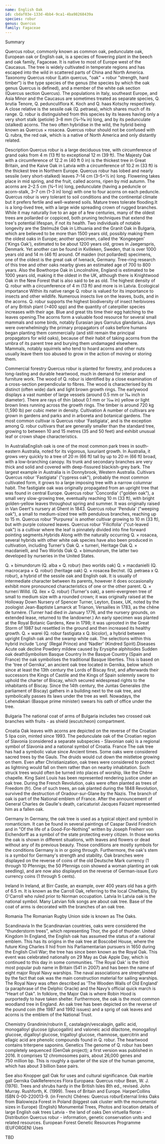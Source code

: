 ```yaml
---
name: English Oak
id: cbdaf03e-133d-4bb4-9ca1-4ba98268439a
species: robur
genus: Quercus
family: Fagaceae
---
```

Summary



Quercus robur, commonly known as common oak, pedunculate oak, European oak or English oak, is a species of flowering plant in the beech and oak family, Fagaceae. It is native to most of Europe west of the Caucasus. The tree is widely cultivated in temperate regions and has escaped into the wild in scattered parts of China and North America.
Taxonomy
Quercus robur (Latin quercus, "oak" + robur "strength, hard timber") is the type species of the genus (the species by which the oak genus Quercus is defined), and a member of the white oak section (Quercus section Quercus). The populations in Italy, southeast Europe, and Asia Minor and the Caucasus are sometimes treated as separate species, Q. brutia Tenore, Q. pedunculiflora K. Koch and Q. haas Kotschy respectively.
A close relative is the sessile oak (Q. petraea), which shares much of its range. Q. robur is distinguished from this species by its leaves having only a very short stalk (petiole) 3–8 mm (1⁄8–5⁄16 in) long, and by its pedunculate (stalked) acorns. The two often hybridise in the wild, the hybrid being known as Quercus × rosacea.
Quercus robur should not be confused with Q. rubra, the red oak, which is a native of North America and only distantly related.

Description
Quercus robur is a large deciduous tree, with circumference of grand oaks from 4 m (13 ft) to exceptional 12 m (39 ft). The Majesty Oak with a circumference of 12.2 m (40 ft 0 in) is the thickest tree in Great Britain, and the Kaive Oak in Latvia with a circumference of 10.2 m (33 ft) is the thickest tree in Northern Europe. Quercus robur has lobed and nearly sessile (very short-stalked) leaves 7–14 cm (3–5+1⁄2 in) long. Flowering takes place in mid spring, and the fruit, called acorns, ripen by mid autumn. The acorns are 2–2.5 cm (3⁄4–1 in) long, pedunculate (having a peduncle or acorn-stalk, 3–7 cm (1–3 in) long) with one to four acorns on each peduncle.
Quercus robur is very tolerant to soil conditions and the continental climate but it prefers fertile and well-watered soils. Mature trees tolerate flooding.It is a long-lived tree, with a large wide spreading crown of rugged branches. While it may naturally live to an age of a few centuries, many of the oldest trees are pollarded or coppiced, both pruning techniques that extend the tree's potential lifespan, if not its health. Two individuals of notable longevity are the Stelmužė Oak in Lithuania and the Granit Oak in Bulgaria, which are believed to be more than 1500 years old, possibly making them the oldest oaks in Europe; another specimen, called the 'Kongeegen' ('Kings Oak'), estimated to be about 1200 years old, grows in Jaegerspris, Denmark. Yet another can be found in Kvilleken, Sweden, that is over 1000 years old and 14 m (46 ft) around. Of maiden (not pollarded) specimens, one of the oldest is the great oak of Ivenack, Germany. Tree-ring research of this tree and other oaks nearby gives an estimated age of 700 to 800 years. Also the Bowthorpe Oak in Lincolnshire, England is estimated to be 1000 years old, making it the oldest in the UK, although there is Knightwood Oak in the New Forest that is also said to be as old. The highest density of Q. robur with a circumference of 4 m (13 ft) and more is in Latvia.
Ecological importance
Within its native range Q. robur is valued for its importance to insects and other wildlife. Numerous insects live on the leaves, buds, and in the acorns. Q. robur supports the highest biodiversity of insect herbivores of any British plant (>400 spp) and the quantity of caterpiller species increases with their age. Blue and great tits time their egg hatching to the leaves opening.The acorns form a valuable food resource for several small mammals and some birds, notably Eurasian jays Garrulus glandarius. Jays were overwhelmingly the primary propagators of oaks before humans began planting them commercially (and still remain the principal propagators for wild oaks), because of their habit of taking acorns from the umbra of its parent tree and burying them undamaged elsewhere. Mammals, notably squirrels who tend to hoard acorns and other nuts usually leave them too abused to grow in the action of moving or storing them.

Commercial forestry
Quercus robur is planted for forestry, and produces a long-lasting and durable heartwood, much in demand for interior and furniture work. The wood of Q. robur is identified by a close examination of a cross-section perpendicular to fibres. The wood is characterised by its distinct (often wide) dark and light brown growth rings. The earlywood displays a vast number of large vessels (around 0.5 mm or 1⁄64 inch in diameter). There are rays of thin (about 0.1 mm or 1⁄256 in) yellow or light brown lines running across the growth rings. The timber is around 720 kg (1,590 lb) per cubic meter in density.
Cultivation
A number of cultivars are grown in gardens and parks and in arboreta and botanical gardens. The most common cultivar is Quercus robur 'Fastigiata', and is the exception among Q. robur cultivars that are generally smaller than the standard tree, growing to between 10 and 15 metres (35 and 50 feet) and exhibit unusual leaf or crown shape characteristics.

In AustraliaEnglish oak is one of the most common park trees in south-eastern Australia, noted for its vigorous, luxuriant growth. In Australia, it grows very quickly to a tree of 20 m (66 ft) tall by up to 20 m (66 ft) broad, with a low-branching canopy. Its trunk and secondary branches are very thick and solid and covered with deep-fissured blackish-grey bark.
The largest example in Australia is in Donnybrook, Western Australia.
Cultivars
Quercus robur 'Fastigiata' ("cypress oak"), probably the most common cultivated form, it grows to a large imposing tree with a narrow columnar habit. The fastigiate oak was originally propagated from an upright tree that was found in central Europe.
Quercus robur 'Concordia' ("golden oak"), a small very slow-growing tree, eventually reaching 10 m (33 ft), with bright golden-yellow leaves throughout spring and summer.  It was originally raised in Van Geert's nursery at Ghent in 1843.
Quercus robur 'Pendula' ("weeping oak"), a small to medium-sized tree with pendulous branches, reaching up to 15 m.
Quercus robur 'Purpurea' is another cultivar growing to 10 m (33 ft), but with purple coloured leaves.
Quercus robur 'Filicifolia' ("cut-leaved oak") is a cultivar where the leaf is pinnately divided into fine forward pointing segments.Hybrids
Along with the naturally occurring  Q. × rosacea, several hybrids with other white oak species have also been produced in cultivation, including Turner's Oak Q. × turneri, Heritage Oak Q. × macdanielli, and Two Worlds Oak Q. × bimundorum, the latter two developed by nurseries in the United States.

Q. × bimundorum (Q. alba × Q. robur) (two worlds oak)
Q. × macdanielli (Q. macrocarpa × Q. robur) (heritage oak)
Q. × rosacea Bechst. (Q. petraea x Q. robur), a hybrid of the sessile oak and English oak.  It is usually of intermediate character between its parents, however it does occasionally exhibit more pronounced characteristics of one or the other parent.
Q. × turneri Willd. (Q. ilex × Q. robur) (Turner's oak), a semi-evergreen tree of small to medium size with a rounded crown; it was originally raised at the Holloway Down Nursery of Spencer Turner, Leyton, Essex, UK, noted by the zoologist Jean-Baptiste Lamarck at Trianon, Versailles in 1783, as the chêne de turnère. (Turner had died in January 1776, and the nursery grounds, on extended lease, returned to the landowner.) An early specimen was planted at the Royal Botanic Gardens, Kew in 1798; it was uprooted in the Great Storm of 1987 but resettled in the ground and then increased its healthy growth.
Q. × warei (Q. robur fastigiata x Q. bicolor), a hybrid between upright English oak and the swamp white oak. The selections within this hybrid include 'Long' (Regal Prince) and 'Nadler' (Kindred Spirit).Diseases
Acute oak decline
Powdery mildew caused by Erysiphe alphitoides
Sudden oak deathSymbolism
Basque Country
In the Basque Country (Spain and France) the oak symbolises the traditional Basque liberties. This is based on the 'tree of Gernika', an ancient oak tree located in Gernika, below which since at least the 13th century the Lords of Biscay first, and afterwards their successors the Kings of Castile and the Kings of Spain solemnly swore to uphold the charter of Biscay, which secured widespread rights to the inhabitants of Biscay. Since the 14th century, the Juntas Generales (the parliament of Biscay) gathers in a building next to the oak tree, and symbolically passes its laws under the tree as well. Nowadays, the Lehendakari (Basque prime minister) swears his oath of office under the tree.

Bulgaria
The national coat of arms of Bulgaria includes two crossed oak branches with fruits - as shield (escutcheon) compartment.

Croatia
Oak leaves with acorns are depicted on the reverse of the Croatian 5 lipa coin, minted since 1993. The pedunculate oak of the Croatian region of Slavonia (considered a separate subspecies - Slavonian oak) is a regional symbol of Slavonia and a national symbol of Croatia.
France
The oak tree has had a symbolic value since Ancient times. Some oaks were considered sacred trees by the Gauls. The druids would cut down the mistletoe growing on them. Even after Christianization, oak trees were considered to protect as lightning would fall on them rather than on nearby inhabitation. Such struck trees would often be turned into places of worship, like the Chêne chapelle.  King Saint Louis has been represented rendering justice under an oak tree. During the French Revolution, oaks were often planted as trees of Freedom (fr). One of such trees, an oak planted during the 1848 Revolution, survived the destruction of Oradour-sur-Glane by the Nazis. The branch of oak is part of the National emblem of France. After the announcement of General Charles de Gaulle's death, caricaturist Jacques Faizant represented him as a fallen oak.

Germany
In Germany, the oak tree is used as a typical object and symbol in romanticism. It can be found in several paintings of Caspar David Friedrich and in "Of the life of a Good-For-Nothing" written by Joseph Freiherr von Eichendorff as a symbol of the state protecting every citizen. In those works the oak is shown in different situations, with leaves and flowers or dead without any of its previous beauty. Those conditions are mostly symbols for the conditions Germany is in or going through. Furthermore, the oak's stem is a symbol for Germany's strength and stability. Oak branches were displayed on the reverse of coins of the old Deutsche Mark currency (1 through 10 Pfennigs; the 50 Pfennigs coin showed a woman planting an oak seedling), and are now also displayed on the reverse of German-issue Euro currency coins (1 through 5 cents).

Ireland
In Ireland, at Birr Castle, an example, over 400 years old has a girth of 6.5 m. It is known as the Carroll Oak, referring to the local Chieftains, Ely O'Carroll who ruled prior to Norman occupation.
Latvia
In Latvia oak is the national symbol. Many Latvian folk songs are about oak tree. Base of the coat of arms is decorated with the branches of an oak tree.

Romania
The Romanian Rugby Union side is known as The Oaks.

Scandinavia
In the Scandinavian countries, oaks were considered the "thunderstorm trees", which representing Thor, the god of thunder.
United Kingdom
In England, the English oak has assumed the status of a national emblem. This has its origins in the oak tree at Boscobel House, where the future King Charles II hid from his Parliamentarian pursuers in 1650 during the English Civil War; the tree has since been known as the Royal Oak. This event was celebrated nationally on 29 May as Oak Apple Day, which is continued to this day in some communities. 'The Royal Oak' is the third most popular pub name in Britain (541 in 2007) and has been the name of eight major Royal Navy warships. The naval associations are strengthened by the fact that oak was the main construction material for sailing warships. The Royal Navy was often described as 'The Wooden Walls of Old England' (a paraphrase of the Delphic Oracle) and the Navy’s official quick march is "Heart of Oak". In folklore, the Major Oak is where Robin Hood is purportedly to have taken shelter. Furthermore, the oak is the most common woodland tree in England. An oak tree has been depicted on the reverse of the pound coin (the 1987 and 1992 issues) and a sprig of oak leaves and acorns is the emblem of the National Trust.

Chemistry
Grandinin/roburin E, castalagin/vescalagin, gallic acid, monogalloyl glucose (glucogallin) and valoneic acid dilactone, monogalloyl glucose, digalloyl glucose, trigalloyl glucose, rhamnose, quercitrin and ellagic acid are phenolic compounds found in Q. robur. The heartwood contains triterpene saponins.
Genetics
The genome of Q. robur has been completely sequenced (GenOak project); a first version was published in 2016. It comprises 12 chromosomes pairs, about 26,000 genes and 750 million bp. This is roughly a quarter of the size of the human genome, which has about 3 billion base pairs.

See also
Knopper gall
Oak for uses and cultural significance.
Oak marble gall
Gernika OakReferences
Flora Europaea: Quercus robur
Bean, W. J. (1976). Trees and shrubs hardy in the British Isles 8th ed., revised. John Murray.
Rushforth, K. (1999). Trees of Britain and Europe. HarperCollins ISBN 0-00-220013-9.
(in French) Chênes: Quercus roburExternal links
Oaks from Bialowieza Forest in Poland (biggest oak cluster with the monumental sizes in Europe) {English}
Monumental Trees, Photos and location details of large English oak trees
Latvia - the land of oaks
Den virtuella floran - Distribution
Quercus robur - information, genetic conservation units and related resources. European Forest Genetic Resources Programme (EUFORGEN)
Uses

TBD
